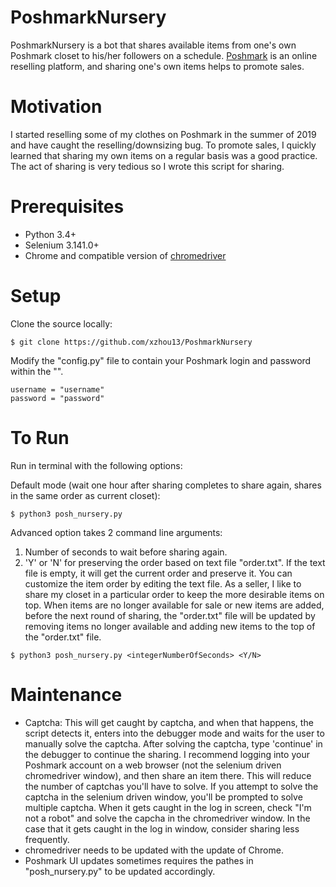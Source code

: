 # PoshmarkNursery
PoshmarkNursery is a bot that shares available items from one's own Poshmark closet to his/her followers on a schedule. <a href="https://www.poshmark.com">Poshmark</a> is an online reselling platform, and sharing one's own items helps to promote sales.

# Motivation
I started reselling some of my clothes on Poshmark in the summer of 2019 and have caught the reselling/downsizing bug. To promote sales, I quickly learned that sharing my own items on a regular basis was a good practice. The act of sharing is very tedious so I wrote this script for sharing. 

# Prerequisites
* Python 3.4+
* Selenium 3.141.0+
* Chrome and compatible version of <a href="https://chromedriver.chromium.org">chromedriver</a>

# Setup
Clone the source locally:
```
$ git clone https://github.com/xzhou13/PoshmarkNursery
```

Modify the "config.py" file to contain your Poshmark login and password within the "". 
```
username = "username"
password = "password"
```

# To Run
Run in terminal with the following options:

Default mode (wait one hour after sharing completes to share again, shares in the same order as current closet):
```
$ python3 posh_nursery.py
```

Advanced option takes 2 command line arguments:
1. Number of seconds to wait before sharing again. 
2. 'Y' or 'N' for preserving the order based on text file "order.txt". If the text file is empty, it will get the current order and preserve it. You can customize the item order by editing the text file. As a seller, I like to share my closet in a particular order to keep the more desirable items on top. When items are no longer available for sale or new items are added, before the next round of sharing, the "order.txt" file will be updated by removing items no longer available and adding new items to the top of the "order.txt" file.
```
$ python3 posh_nursery.py <integerNumberOfSeconds> <Y/N>
```

# Maintenance
* Captcha: This will get caught by captcha, and when that happens, the script detects it, enters into the debugger mode and waits for the user to manually solve the captcha. After solving the captcha, type 'continue' in the debugger to continue the sharing. I recommend logging into your Poshmark account on a web browser (not the selenium driven chromedriver window), and then share an item there. This will reduce the number of captchas you'll have to solve. If you attempt to solve the captcha in the selenium driven window, you'll be prompted to solve multiple captcha. When it gets caught in the log in screen, check "I'm not a robot" and solve the capcha in the chromedriver window. In the case that it gets caught in the log in window, consider sharing less frequently.
* chromedriver needs to be updated with the update of Chrome.
* Poshmark UI updates sometimes requires the pathes in "posh_nursery.py" to be updated accordingly.
